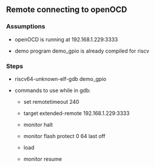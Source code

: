 ## Remote connecting to openOCD

### Assumptions

- openOCD is running at 192.168.1.229:3333

- demo program demo_gpio is already compiled for riscv

### Steps

- riscv64-unknown-elf-gdb demo_gpio

- commands to use while in gdb:

    - set remotetimeout 240
    
    - target extended-remote 192.168.1.229:3333

    - monitor halt

    - monitor flash protect 0 64 last off
    
    - load
    
    - monitor resume